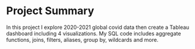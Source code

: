 # Project Summary
  In this project I explore 2020-2021 global covid data then create a Tableau dashboard including 4 visualizations.  My SQL code includes aggregate functions, 
joins, filters, aliases, group by, wildcards and more. 
